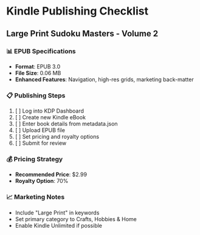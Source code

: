 # Kindle Publishing Checklist
## Large Print Sudoku Masters - Volume 2

### 📊 **EPUB Specifications**
- **Format**: EPUB 3.0
- **File Size**: 0.06 MB
- **Enhanced Features**: Navigation, high-res grids, marketing back-matter

### 📋 **Publishing Steps**
1. [ ] Log into KDP Dashboard
2. [ ] Create new Kindle eBook
3. [ ] Enter book details from metadata.json
4. [ ] Upload EPUB file
5. [ ] Set pricing and royalty options
6. [ ] Submit for review

### 💰 **Pricing Strategy**
- **Recommended Price**: $2.99
- **Royalty Option**: 70%

### 📈 **Marketing Notes**
- Include "Large Print" in keywords
- Set primary category to Crafts, Hobbies & Home
- Enable Kindle Unlimited if possible
